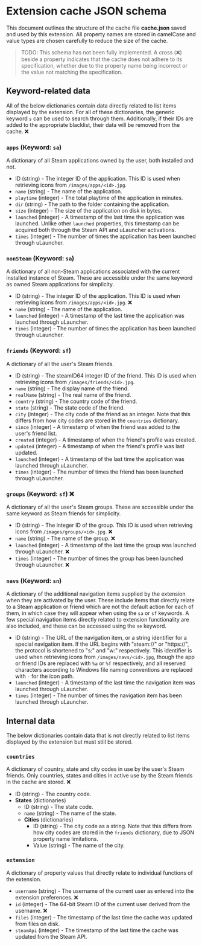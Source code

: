 # Extension cache JSON schema

This document outlines the structure of the cache file **cache.json** saved and used by this extension. All property names are stored in camelCase and value types are chosen carefully to reduce the size of the cache.

> TODO: This schema has not been fully implemented. A cross (❌) beside a property indicates that the cache does not adhere to its specification, whether due to the property name being incorrect or the value not matching the specification.

## Keyword-related data

All of the below dictionaries contain data directly related to list items displayed by the extension. For all of these dictionaries, the generic keyword `s` can be used to search through them. Additionally, if their IDs are added to the appropriate blacklist, their data will be removed from the cache. ❌

### `apps` (Keyword: `sa`)

A dictionary of all Steam applications owned by the user, both installed and not.

- ID (string) - The integer ID of the application. This ID is used when retrieving icons from `/images/apps/<id>.jpg`.
- `name` (string) - The name of the application.
- `playtime` (integer) - The total playtime of the application in minutes.
- `dir` (string) - The path to the folder containing the application.
- `size` (integer) - The size of the application on disk in bytes.
- `launched` (integer) - A timestamp of the last time the application was launched. Unlike other `launched` properties, this timestamp can be acquired both through the Steam API and uLauncher activations.
- `times` (integer) - The number of times the application has been launched through uLauncher.

### `nonSteam` (Keyword: `sa`)

A dictionary of all non-Steam applications associated with the current installed instance of Steam. These are accessible under the same keyword as owned Steam applications for simplicity.

- ID (string) - The integer ID of the application. This ID is used when retrieving icons from `/images/apps/<id>.jpg`. ❌
- `name` (string) - The name of the application.
- `launched` (integer) - A timestamp of the last time the application was launched through uLauncher.
- `times` (integer) - The number of times the application has been launched through uLauncher.

### `friends` (Keyword: `sf`)

A dictionary of all the user's Steam friends.

- ID (string) - The steamID64 integer ID of the friend. This ID is used when retrieving icons from `/images/friends/<id>.jpg`.
- `name` (string) - The display name of the friend.
- `realName` (string) - The real name of the friend.
- `country` (string) - The country code of the friend.
- `state` (string) - The state code of the friend.
- `city` (integer) - The city code of the friend as an integer. Note that this differs from how city codes are stored in the `countries` dictionary.
- `since` (integer) - A timestamp of when the friend was added to the user's friend list.
- `created` (integer) - A timestamp of when the friend's profile was created.
- `updated` (integer) - A timestamp of when the friend's profile was last updated.
- `launched` (integer) - A timestamp of the last time the application was launched through uLauncher.
- `times` (integer) - The number of times the friend has been launched through uLauncher.

### `groups` (Keyword: `sf`) ❌

A dictionary of all the user's Steam groups. These are accessible under the same keyword as Steam friends for simplicity.

- ID (string) - The integer ID of the group. This ID is used when retrieving icons from `/images/groups/<id>.jpg`. ❌
- `name` (string) - The name of the group. ❌
- `launched` (integer) - A timestamp of the last time the group was launched through uLauncher. ❌
- `times` (integer) - The number of times the group has been launched through uLauncher. ❌

### `navs` (Keyword: `sn`)

A dictionary of the additional navigation items supplied by the extension when they are activated by the user. These include items that directly relate to a Steam application or friend which are not the default action for each of them, in which case they will appear when using the `sa` or `sf` keywords. A few special navigation items directly related to extension functionality are also included, and these can be accessed using the `se` keyword.

- ID (string) - The URL of the navigation item, or a string identifier for a special navigation item. If the URL begins with "steam://" or "https://", the protocol is shortened to "s:" and "w:" respectively. This identifier is used when retrieving icons from `/images/navs/<id>.jpg`, though the app or friend IDs are replaced with `%a` or `%f` respectively, and all reserved characters according to Windows file naming conventions are replaced with `-` for the icon path.
- `launched` (integer) - A timestamp of the last time the navigation item was launched through uLauncher.
- `times` (integer) - The number of times the navigation item has been launched through uLauncher.

## Internal data

The below dictionaries contain data that is not directly related to list items displayed by the extension but must still be stored.

### `countries`

A dictionary of country, state and city codes in use by the user's Steam friends. Only countries, states and cities in active use by the Steam friends in the cache are stored. ❌

- ID (string) - The country code.
- **States** (dictionaries)
    - ID (string) - The state code.
    - `name` (string) - The name of the state.
    - **Cities** (dictionaries)
        - ID (string) - The city code as a string. Note that this differs from how city codes are stored in the `friends` dictionary, due to JSON property name limitations.
        - Value (string) - The name of the city.

### `extension`

A dictionary of property values that directly relate to individual functions of the extension.

- `username` (string) - The username of the current user as entered into the extension preferences. ❌
- `id` (integer) - The 64-bit Steam ID of the current user derived from the username. ❌
- `files` (integer) - The timestamp of the last time the cache was updated from files on disk.
- `steamApi` (integer) - The timestamp of the last time the cache was updated from the Steam API.
